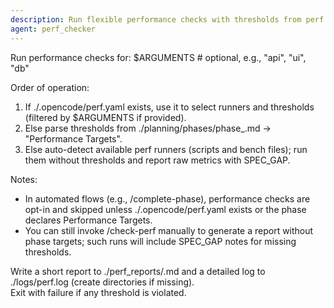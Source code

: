 ```yaml
---
description: Run flexible performance checks with thresholds from perf.yaml or the current phase
agent: perf_checker
---
```


Run performance checks for: $ARGUMENTS # optional, e.g., "api", "ui", "db"

Order of operation:

1. If ./.opencode/perf.yaml exists, use it to select runners and thresholds (filtered by $ARGUMENTS if provided).
2. Else parse thresholds from ./planning/phases/phase\_<n>.md → "Performance Targets".
3. Else auto-detect available perf runners (scripts and bench files); run them without thresholds and report raw metrics with SPEC_GAP.

Notes:
- In automated flows (e.g., /complete-phase), performance checks are opt-in and skipped unless ./.opencode/perf.yaml exists or the phase declares Performance Targets.
- You can still invoke /check-perf manually to generate a report without phase targets; such runs will include SPEC_GAP notes for missing thresholds.

Write a short report to ./perf_reports/<timestamp>.md and a detailed log to ./logs/perf.log (create directories if missing).  
Exit with failure if any threshold is violated.
